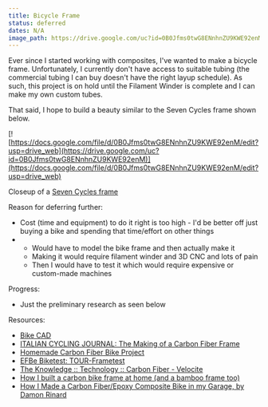```yaml
---
title: Bicycle Frame
status: deferred
dates: N/A
image_path: https://drive.google.com/uc?id=0B0Jfms0twG8ENnhnZU9KWE92enM
---
```


Ever since I started working with composites, I've wanted to make a bicycle
frame. Unfortunately, I currently don't have access to suitable tubing (the
commercial tubing I can buy doesn't have the right layup schedule). As such,
this project is on hold until the Filament Winder is complete and I can make my
own custom tubes.

That said, I hope to build a beauty similar to the Seven Cycles frame shown
below.

[![https://docs.google.com/file/d/0B0Jfms0twG8ENnhnZU9KWE92enM/edit?usp=drive_web](https://drive.google.com/uc?id=0B0Jfms0twG8ENnhnZU9KWE92enM)](https://docs.google.com/file/d/0B0Jfms0twG8ENnhnZU9KWE92enM/edit?usp=drive_web)

Closeup of a [Seven Cycles frame](http://www.sevencycles.com/bikes/622-slx.php)

Reason for deferring further:

- Cost (time and equipment) to do it right is too high - I'd be better off just
buying a bike and spending that time/effort on other things
-
  - Would have to model the bike frame and then actually make it
  - Making it would require filament winder and 3D CNC and lots of pain
  - Then I would have to test it which would require expensive or custom-made
  machines

Progress:

- Just the preliminary research as seen below

Resources:

- [Bike CAD](http://www.bikecad.ca/)
- [ITALIAN CYCLING JOURNAL: The Making of a Carbon Fiber
Frame](http://italiancyclingjournal.blogspot.com/2010/03/making-of-carbon-fiber-frame.html)
- [Homemade Carbon Fiber Bike
Project](http://theprojectjunkie.com/composite-bicycles/homemade-carbon-fiber-bike-project.html)
- [EFBe Biketest:
TOUR-Frametest](http://sheldonbrown.com/rinard/EFBe/frame_fatigue_test.htm)
- [The Knowledge :: Technology :: Carbon Fiber -
Velocite](http://www.velocite-bikes.com/carbon-fiber.html.html)
- [How I built a carbon bike frame at home (and a bamboo frame
too)](http://www.instructables.com/id/How-I-built-a-carbon-bike-frame-at-home-and-a-bam/)
- [How I Made a Carbon Fiber/Epoxy Composite Bike in my Garage, by Damon
Rinard](http://sheldonbrown.com/rinard/carbon_fiber.htm)
